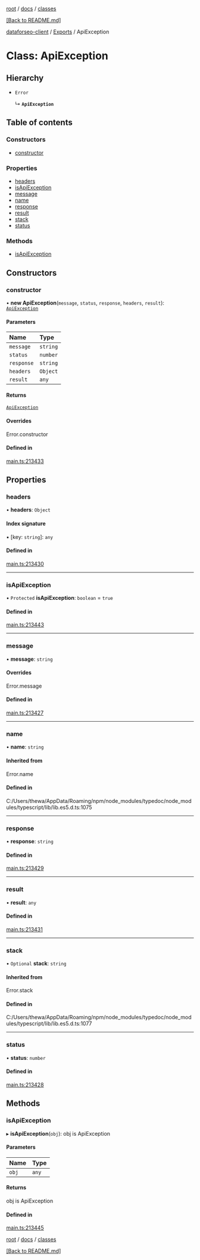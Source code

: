 [root](./../../ "root") / [docs](./../ "docs") / [classes](./ "classes")

[[Back to README.md]](./../../README.md "[Back to README.md]")

[dataforseo-client](../README.md) / [Exports](../modules.md) / ApiException

# Class: ApiException

## Hierarchy

- `Error`
  
  ↳ **`ApiException`**

## Table of contents

### Constructors

- [constructor](ApiException.md#constructor)

### Properties

- [headers](ApiException.md#headers)
- [isApiException](ApiException.md#isapiexception)
- [message](ApiException.md#message)
- [name](ApiException.md#name)
- [response](ApiException.md#response)
- [result](ApiException.md#result)
- [stack](ApiException.md#stack)
- [status](ApiException.md#status)

### Methods

- [isApiException](ApiException.md#isapiexception-1)

## Constructors

### constructor

• **new ApiException**(`message`, `status`, `response`, `headers`, `result`): [`ApiException`](ApiException.md)

#### Parameters

| Name | Type |
| :------ | :------ |
| `message` | `string` |
| `status` | `number` |
| `response` | `string` |
| `headers` | `Object` |
| `result` | `any` |

#### Returns

[`ApiException`](ApiException.md)

#### Overrides

Error.constructor

#### Defined in

[main.ts:213433](https://github.com/dataforseo/TypeScriptClient/blob/7ca1aa4/main.ts#L213433)

## Properties

### headers

• **headers**: `Object`

#### Index signature

▪ [key: `string`]: `any`

#### Defined in

[main.ts:213430](https://github.com/dataforseo/TypeScriptClient/blob/7ca1aa4/main.ts#L213430)

___


### isApiException

• `Protected` **isApiException**: `boolean` = `true`

#### Defined in

[main.ts:213443](https://github.com/dataforseo/TypeScriptClient/blob/7ca1aa4/main.ts#L213443)

___


### message

• **message**: `string`

#### Overrides

Error.message

#### Defined in

[main.ts:213427](https://github.com/dataforseo/TypeScriptClient/blob/7ca1aa4/main.ts#L213427)

___


### name

• **name**: `string`

#### Inherited from

Error.name

#### Defined in

C:/Users/thewa/AppData/Roaming/npm/node_modules/typedoc/node_modules/typescript/lib/lib.es5.d.ts:1075

___


### response

• **response**: `string`

#### Defined in

[main.ts:213429](https://github.com/dataforseo/TypeScriptClient/blob/7ca1aa4/main.ts#L213429)

___


### result

• **result**: `any`

#### Defined in

[main.ts:213431](https://github.com/dataforseo/TypeScriptClient/blob/7ca1aa4/main.ts#L213431)

___


### stack

• `Optional` **stack**: `string`

#### Inherited from

Error.stack

#### Defined in

C:/Users/thewa/AppData/Roaming/npm/node_modules/typedoc/node_modules/typescript/lib/lib.es5.d.ts:1077

___


### status

• **status**: `number`

#### Defined in

[main.ts:213428](https://github.com/dataforseo/TypeScriptClient/blob/7ca1aa4/main.ts#L213428)

## Methods

### isApiException

▸ **isApiException**(`obj`): obj is ApiException

#### Parameters

| Name | Type |
| :------ | :------ |
| `obj` | `any` |

#### Returns

obj is ApiException

#### Defined in

[main.ts:213445](https://github.com/dataforseo/TypeScriptClient/blob/7ca1aa4/main.ts#L213445)

[root](./../../ "root") / [docs](./../ "docs") / [classes](./ "classes")

[[Back to README.md]](./../../README.md "[Back to README.md]")